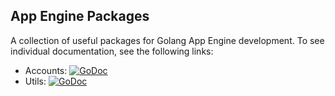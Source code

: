## App Engine Packages

A collection of useful packages for Golang App Engine development.
To see individual documentation, see the following links:

- Accounts: [![GoDoc](https://godoc.org/github.com/mrvdot/appengine/accounts?status.png)](https://godoc.org/github.com/mrvdot/appengine/accounts)
- Utils: [![GoDoc](https://godoc.org/github.com/mrvdot/appengine/aeutils?status.png)](https://godoc.org/github.com/mrvdot/appengine/aeutils)